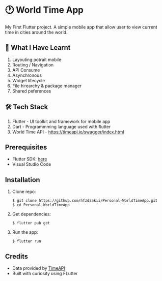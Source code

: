# 🕐 World Time App

My First Flutter project. A simple mobile app that allow user to view current time in cities around the world.

## 📖 What I Have Learnt
1. Layouting potrait mobile
2. Routing / Navigation
3. API Consume
4. Asynchronous
5. Widget lifecycle
6. File hirearchy & package manager
7. Shared peferences

## 🛠️ Tech Stack
1. Flutter - UI toolkit and framework for mobile app
2. Dart - Programmming language used with flutter
3. World Time API - https://timeapi.io/swagger/index.html

## Prerequisites
- Flutter SDK: [here](https://flutter.dev/docs/get-started/install)
- Visual Studio Code

## Installation
1. Clone repo:
   ```
   $ git clone https://github.com/hfzdzakii/Personal-WorldTimeApp.git
   $ cd Personal-WorldTimeApp
   ```
2. Get dependencies:
   ```
   $ flutter pub get
   ```
3. Run the app:
   ```
   $ flutter run
   ```

## Credits
- Data provided by [TimeAPI](https://timeapi.io)
- Built with curiosity using FLutter